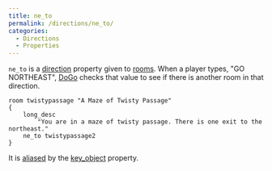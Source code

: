 ```yaml
---
title: ne_to
permalink: /directions/ne_to/
categories: 
  - Directions
  - Properties
---
```


`ne_to` is a [direction](classes/direction/) property given to
[rooms](basics/rooms/). When a player types, "GO NORTHEAST",
[DoGo](verb-routines/dogo/) checks that value to see if there is another
room in that direction.

    room twistypassage "A Maze of Twisty Passage"
    {
        long_desc
            "You are in a maze of twisty passage. There is one exit to the northeast."
        ne_to twistypassage2
    }

It is [aliased](basics/alias/) by the
[key_object](properties/key_object/) property.
